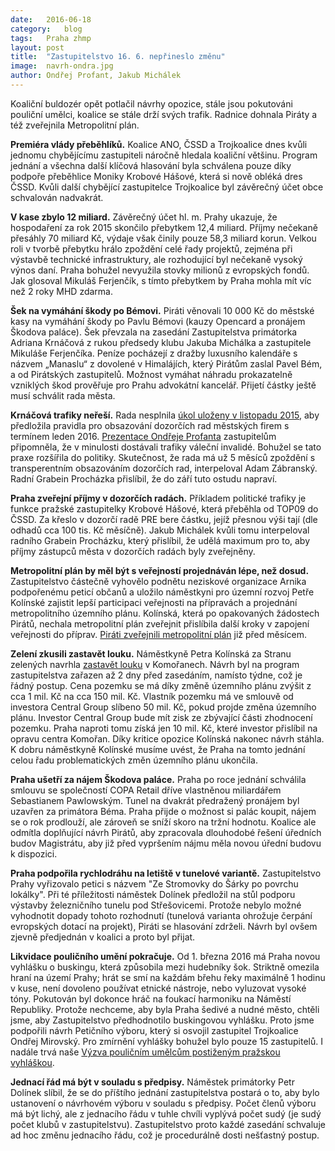 ```yaml
---
date:	2016-06-18
category:	blog
tags:	Praha zhmp
layout:	post
title:	"Zastupitelstvo 16. 6. nepřineslo změnu"
image:	navrh-ondra.jpg
author: Ondřej Profant, Jakub Michálek
---
```


Koaliční buldozér opět potlačil návrhy opozice, stále jsou pokutováni pouliční umělci, koalice se stále drží svých trafik. Radnice dohnala Piráty a též zveřejnila Metropolitní plán.

**Premiéra vlády přeběhlíků.** Koalice ANO, ČSSD a Trojkoalice dnes kvůli jednomu chybějícímu zastupiteli náročně hledala koaliční většinu. Program jednání a všechna další klíčová hlasování byla schválena pouze díky podpoře přeběhlice Moniky Krobové Hášové, která si nově obléká dres ČSSD. Kvůli další chybějící zastupitelce Trojkoalice byl závěrečný účet obce schvalován nadvakrát.  

**V kase zbylo 12 miliard.** Závěrečný účet hl. m. Prahy ukazuje, že hospodaření za rok 2015 skončilo přebytkem 12,4 miliard. Příjmy nečekaně přesáhly 70 miliard Kč, výdaje však činily pouze 58,3 miliard korun. Velkou roli v tvorbě přebytku hrálo zpoždění celé řady projektů, zejména při výstavbě technické infrastruktury, ale rozhodující byl nečekaně vysoký výnos daní. Praha bohužel nevyužila stovky milionů z evropských fondů. Jak glosoval Mikuláš Ferjenčík, s tímto přebytkem by Praha mohla mít víc než 2 roky MHD zdarma.

**Šek na vymáhání škody po Bémovi.** Piráti věnovali 10 000 Kč do městské kasy na vymáhání škody po Pavlu Bémovi (kauzy Opencard a pronájem Škodova paláce). Šek převzala na zasedání Zastupitelstva primátorka Adriana Krnáčová z rukou předsedy klubu Jakuba Michálka a zastupitele Mikuláše Ferjenčíka. Peníze pocházejí z dražby luxusního kalendáře s názvem „Manaslu“ z dovolené v Himalájích, který Pirátům zaslal Pavel Bém, a od Pirátských zastupitelů. Možnost vymáhat náhradu prokazatelně vzniklých škod prověřuje pro Prahu advokátní kancelář. Přijetí částky ještě musí schválit rada města.

**Krnáčová trafiky neřeší.** Rada nesplnila [úkol uloženy v listopadu 2015][trafiky], aby předložila pravidla pro obsazování dozorčích rad městských firem s termínem leden 2016. [Prezentace Ondřeje Profanta][prezentace] zastupitelům připomněla, že v minulosti dostávali trafiky váleční invalidé. Bohužel se tato praxe rozšířila do politiky. Skutečnost, že rada má už 5 měsíců zpoždění s transperentním obsazováním dozorčích rad, interpeloval Adam Zábranský. Radní Grabein Procházka přislíbil, že do září tuto ostudu napraví.

**Praha zveřejní příjmy v dozorčích radách.** Příkladem politické trafiky je funkce pražské zastupitelky Krobové Hášové, která přeběhla od TOP09 do ČSSD. Za křeslo v dozorčí radě PRE bere částku, jejíž přesnou výši tají (dle odhadů cca 100 tis. Kč měsíčně). Jakub Michálek kvůli tomu interpeloval radního Grabein Procházku, který přislíbil, že udělá maximum pro to, aby příjmy zástupců města v dozorčích radách byly zveřejněny.

**Metropolitní plán by měl být s veřejností projednáván lépe, než dosud.** Zastupitelstvo částečně vyhovělo podnětu neziskové organizace Arnika podpořenému peticí občanů a uložilo náměstkyni pro územní rozvoj Petře Kolínské zajistit lepší participaci veřejnosti na přípravách a projednání metropolitního územního plánu. Kolínská, která po opakovaných žádostech Pirátů, nechala metropolitní plán zveřejnit přislíbila další kroky v zapojení veřejnosti do příprav. [Piráti zveřejnili metropolitní plán][mup] již před měsícem.

**Zelení zkusili zastavět louku.** Náměstkyně Petra Kolínská za Stranu zelených navrhla [zastavět louku][louka] v Komořanech. Návrh byl na program zastupitelstva zařazen až 2 dny před zasedáním, namísto týdne, což je řádný postup. Cena pozemku se má díky změně územního plánu zvýšit z cca 1 mil. Kč na cca 150 mil. Kč. Vlastník pozemku má ve smlouvě od investora Central Group slíbeno 50 mil. Kč, pokud projde změna územního plánu. Investor Central Group bude mít zisk ze zbývající části zhodnocení pozemku. Praha naproti tomu získá jen 10 mil. Kč, které investor přislíbil na opravu centra Komořan. Díky kritice opozice Kolínská nakonec návrh stáhla. K dobru náměstkyně Kolínské musíme uvést, že Praha na tomto jednání celou řadu problematických změn územního plánu ukončila.

**Praha ušetří za nájem Škodova paláce.** Praha po roce jednání schválila smlouvu se společností COPA Retail dříve vlastněnou miliardářem Sebastianem Pawlowským. Tunel na dvakrát předražený pronájem byl uzavřen za primátora Béma. Praha přijde o možnost si palác koupit, nájem se o rok prodlouží, ale zároveň se sníží skoro na tržní hodnotu. Koalice ale odmítla doplňující návrh Pirátů, aby zpracovala dlouhodobé řešení úředních budov Magistrátu, aby již před vypršením nájmu měla novou úřední budovu k dispozici.

**Praha podpořila rychlodráhu na letiště v tunelové variantě.** Zastupitelstvo Prahy vyřizovalo petici s názvem "Ze Stromovky do Šárky po povrchu lokálky". Při té příležitosti náměstek Dolínek předložil na stůl podporu výstavby železničního tunelu pod Střešovicemi. Protože nebylo možné vyhodnotit dopady tohoto rozhodnutí (tunelová varianta ohrožuje čerpání evropských dotací na projekt), Piráti se hlasování zdrželi. Návrh byl ovšem zjevně předjednán v koalici a proto byl přijat.

**Likvidace pouličního umění pokračuje.** Od 1. března 2016 má Praha novou vyhlášku o buskingu, která způsobila mezi hudebníky šok. Striktně omezila hraní na území Prahy; hrát se smí na každám břehu řeky maximálně 1 hodinu v kuse, není dovoleno používat etnické nástroje, nebo vyluzovat vysoké tóny. Pokutován byl dokonce hráč na foukací harmoniku na Náměstí Republiky. Protože nechceme, aby byla Praha šedivé a nudné město, chtěli jsme, aby Zastupitelstvo předhodnotilo buskingovou vyhlášku. Proto jsme podpořili návrh Petičního výboru, který si osvojil zastupitel Trojkoalice Ondřej Mirovský. Pro zmírnění vyhlášky bohužel bylo pouze 15 zastupitelů. I nadále trvá naše [Výzva pouličním umělcům postiženým pražskou vyhláškou][busking].

**Jednací řád má být v souladu s předpisy.** Náměstek primátorky Petr Dolínek slíbil, že se do příštího jednání zastupitelstva postará o to, aby bylo ustanovení o návrhovém výboru v souladu s předpisy. Počet členů výboru má být lichý, ale z jednacího řádu v tuhle chvíli vyplývá počet sudý (je sudý počet klubů v zastupitelstvu). Zastupitelstvo proto každé zasedání schvaluje ad hoc změnu jednacího řádu, což je procedurálně dosti nešťastný postup.

[trafiky]: https://praha.pirati.cz/zakaz-trafik-od-ledna.html
[prezentace]: https://github.com/Kedrigern/prezentace-cs/blob/master/trafiky/trafikanti.pdf
[mup]: https://praha.pirati.cz/metropolitni-plan.html
[louka]: https://praha.pirati.cz/milionova-louka.html
[busking]: https://praha.pirati.cz/iniciativa-buskeru.html
